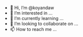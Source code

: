 - 👋 Hi, I’m @koyandaw
- 👀 I’m interested in ...
- 🌱 I’m currently learning ...
- 💞️ I’m looking to collaborate on ...
- 📫 How to reach me ...

<!---
koyandaw/koyandaw is a ✨ special ✨ repository because its `README.md` (this file) appears on your GitHub profile.
You can click the Preview link to take a look at your changes.
--->
